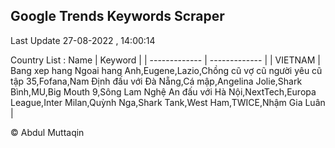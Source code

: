 

## Google Trends Keywords Scraper 
 
Last Update 27-08-2022 , 14:00:14

Country List :
 Name  | Keyword |
| ------------- | ------------- |
| VIETNAM | Bang xep hang Ngoai hang Anh,Eugene,Lazio,Chồng cũ vợ cũ người yêu cũ tập 35,Fofana,Nam Định đấu với Đà Nẵng,Cá mập,Angelina Jolie,Shark Bình,MU,Big Mouth 9,Sông Lam Nghệ An đấu với Hà Nội,NextTech,Europa League,Inter Milan,Quỳnh Nga,Shark Tank,West Ham,TWICE,Nhậm Gia Luân |



© Abdul Muttaqin 
